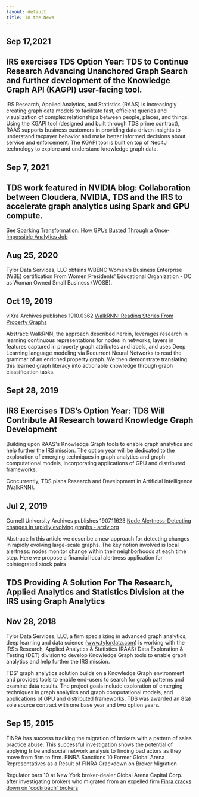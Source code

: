 ```yaml
---
layout: default
title: In the News
---
```

## Sep 17,2021
## IRS exercises TDS Option Year: TDS to Continue Research Advancing Unanchored Graph Search and further development of the Knowledge Graph API (KAGPI) user-facing tool.  
IRS Research, Applied Analytics, and Statistics (RAAS) is increasingly creating graph data models to facilitate fast, efficient queries and visualization of complex relationships between people, places, and things.  Using the KGAPI tool (designed and built through TDS prime contract), RAAS supports business customers in providing data driven insights to understand taxpayer behavior and make better informed decisions about service and enforcement.  The KGAPI tool is built on top of Neo4J technology to explore and understand knowledge graph data.

## Sep 7, 2021
## TDS work featured in NVIDIA blog: Collaboration between Cloudera, NVIDIA, TDS and the IRS to accelerate graph analytics using Spark and GPU compute.
See [Sparking Transformation: How GPUs Busted Through a Once-Impossible Analytics Job](https://blogs.nvidia.com/blog/2021/09/07/cloudera-spark-irs-gpus/)

## Aug 25, 2020
Tylor Data Services, LLC obtains WBENC Women's Business Enterprise (WBE) certification
From Women Presidents' Educational Organization - DC as Woman Owned Small Business (WOSB).

## Oct 19, 2019
viXra Archives publishes
1910.0362 [WalkRNN: Reading Stories From Property Graphs](http://viXra.org/abs/1910.0362)

Abstract: WalkRNN, the approach described herein, leverages research in learning continuous representations
for nodes in networks, layers in features captured in property graph attributes and labels, and uses
Deep Learning language modeling via Recurrent Neural Networks to read the grammar of an enriched
property graph. We then demonstrate translating this learned graph literacy into actionable knowledge
through graph classification tasks.

## Sept 28, 2019
## IRS Exercises TDS’s Option Year: TDS Will Contribute AI Research toward Knowledge Graph Development
Building upon RAAS's Knowledge Graph tools to enable graph analytics and help further the IRS mission.
The option year will be dedicated to the exploration of emerging techniques in graph analytics and graph computational models,
incorporating applications of GPU and distributed frameworks.

Concurrently, TDS plans Research and Development in Artificial Intelligence (WalkRNN).

## Jul 2, 2019
Cornell University Archives publishes
1907.11623 [Node Alertness-Detecting changes in rapidly evolving graphs - arxiv.org](https://arxiv.org/abs/1907.11623)

Abstract: In this article we describe a new approach for detecting changes in rapidly evolving large-scale graphs. 
The key notion involved is local alertness: nodes monitor change within their neighborhoods at each time step. 
Here we propose a financial local alertness application for cointegrated stock pairs

## TDS Providing A Solution For The Research, Applied Analytics and Statistics Division at the IRS using Graph Analytics
## Nov 28, 2018
Tylor Data Services, LLC, a firm specializing in advanced graph analytics, deep learning and data science (www.tylordata.com) is working with the IRS’s Research, Applied Analytics & Statistics (RAAS) Data Exploration & Testing (DET) division to develop Knowledge Graph tools to enable graph analytics and help further the IRS mission.  

TDS’ graph analytics solution builds on a Knowledge Graph environment and provides tools to enable end-users to search for graph patterns and examine data results.  The project goals include exploration of emerging techniques in graph analytics and graph computational models, and applications of GPU and distributed frameworks. TDS was awarded an 8(a) sole source contract with one base year and two option years.

## Sep 15, 2015
FINRA has success tracking the migration of brokers with a pattern of sales practice abuse.  This successful investigation shows the potential of applying tribe and social network analysis to finding bad actors as they move from firm to firm.
FINRA Sanctions 10 Former Global Arena Representatives as a Result of FINRA Crackdown on Broker Migration
 
Regulator bars 10 at New York broker-dealer Global Arena Capital Corp. after investigating brokers who migrated from an expelled firm 
[Finra cracks down on 'cockroach' brokers](http://www.investmentnews.com/article/20150915/FREE/150919947/finra-cracks-down-on-cockroach-brokers)

